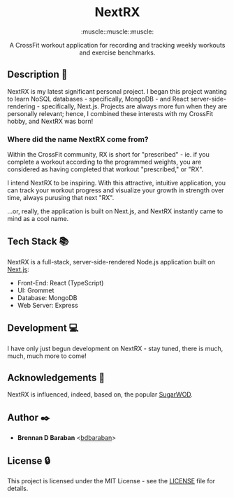 <h1 align="center">NextRX</h1>
<p align="center">
  :muscle::muscle::muscle:
</p>
<p align="center">
  A CrossFit workout application for recording and tracking weekly workouts and exercise benchmarks.
</p>

## Description :speech_balloon:

NextRX is my latest significant personal project. I began this project wanting to learn NoSQL databases - specifically, MongoDB - and React server-side-rendering - specifically, Next.js. Projects are always more fun when they are personally relevant; hence, I combined these interests with my CrossFit hobby, and NextRX was born!

### Where did the name NextRX come from?

Within the CrossFit community, RX is short for "prescribed" - ie. if you complete a workout according to the programmed weights, you are considered as having completed that workout "prescribed," or "RX".

I intend NextRX to be inspiring. With this attractive, intuitive application, you can track your workout progress and visualize your growth in strength over time, always purusing that next "RX".

...or, really, the application is built on Next.js, and NextRX instantly came to mind as a cool name.

## Tech Stack :books:

NextRX is a full-stack, server-side-rendered Node.js application built on [Next.js](https://nextjs.org/):

- Front-End: React (TypeScript)
- UI: Grommet
- Database: MongoDB
- Web Server: Express

## Development :computer:

I have only just begun development on NextRX - stay tuned, there is much, much, much more to come!

## Acknowledgements :pray:

NextRX is influenced, indeed, based on, the popular [SugarWOD](https://www.sugarwod.com/).

## Author :black_nib:

- **Brennan D Baraban** <[bdbaraban](https://github.com/bdbaraban)>

## License :lock:

This project is licensed under the MIT License - see the [LICENSE](./LICENSE) file for details.
